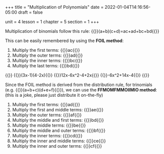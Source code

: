 +++
title = "Multiplication of Polynomials"
date = 2022-01-04T14:16:56-05:00
draft = false

unit = 4
lesson = 1
chapter = 5
section = 1
+++

Multiplication of binomials follow this rule:
{{<md>}}(a+b)(c+d)=ac+ad+bc+bd{{</md>}}

This can be easily remembered by using the **FOIL method**:
1. Multiply the first terms: {{<mi>}}ac{{</mi>}}
2. Multiply the outer terms: {{<mi>}}ad{{</mi>}}
3. Multiply the inner terms: {{<mi>}}bc{{</mi>}}
4. Multiply the last terms: {{<mi>}}bd{{</mi>}}

{{<eg id="a">}}
{{<md>}}(3x-1)(4-2x){{</md>}}
{{<md>}}12x-6x^2-4+2x{{</md>}}
{{<md>}}-6x^2+14x-4{{</md>}}
{{</eg>}}

Since the FOIL method is derived from the distribution rule, for trinomials
(e.g. {{<mi>}}(a+b+c)(d+e+f){{</mi>}}),
we can use the **FFMOMFMMOIIMIO method**: (this is a joke, please just distribute it on-the-fly)
1. Multiply the first terms: {{<mi>}}ad{{</mi>}}
2. Multiply the first and middle terms: {{<mi>}}ae{{</mi>}}
3. Multiply the outer terms: {{<mi>}}af{{</mi>}}
1. Multiply the middle and first terms: {{<mi>}}bd{{</mi>}}
2. Multiply the middle terms: {{<mi>}}be{{</mi>}}
3. Multiply the middle and outer terms: {{<mi>}}bf{{</mi>}}
1. Multiply the inner terms: {{<mi>}}cd{{</mi>}}
2. Multiply the inner and middle terms: {{<mi>}}ce{{</mi>}}
3. Multiply the inner and outer terms: {{<mi>}}cf{{</mi>}}
